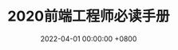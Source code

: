 ---
layout: post
title:  "2020前端工程师必读手册"
date:   2022-04-01 00:00:00 +0800
category: java
cover: /images/2020QDGCSBDSC.png
book: /books/2020QDGCSBDSC.pdf
---
